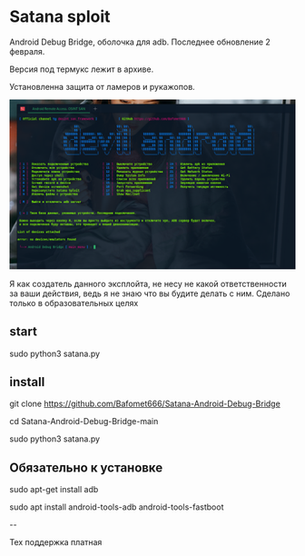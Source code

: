 # Satana sploit
  Android Debug Bridge, оболочка для adb.
  Последнее обновление 2 февраля.

Версия под термукс лежит в архиве.

Установленна защита от ламеров и рукажопов.
  
 ![alt tag](https://github.com/Bafomet666/screen/blob/main/adb%20fin.png)​

 Я как создатель данного эксплойта, не несу не какой ответственности за ваши действия, ведь я не знаю что вы будите делать с ним. Сделано только в образовательных целях
   
## start
 
 sudo python3 satana.py
 
## install
  
 git clone https://github.com/Bafomet666/Satana-Android-Debug-Bridge

 cd Satana-Android-Debug-Bridge-main

 sudo python3 satana.py

## Обязательно к установке

 sudo apt-get install adb

 sudo apt install android-tools-adb android-tools-fastboot
 
--

 Тех поддержка платная
